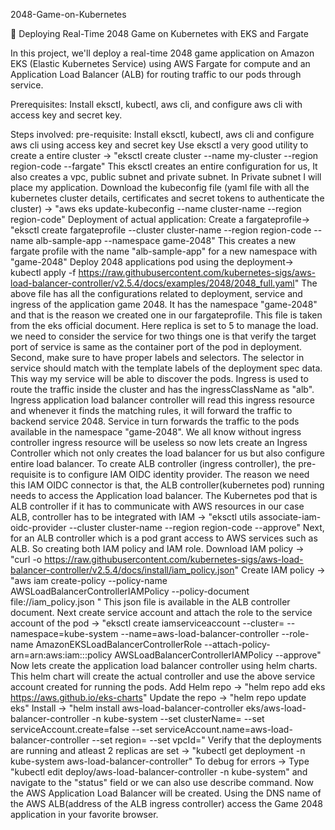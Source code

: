 2048-Game-on-Kubernetes

🚀 Deploying Real-Time 2048 Game on Kubernetes with EKS and Fargate

In this project, we'll deploy a real-time 2048 game application on Amazon EKS (Elastic Kubernetes Service) using AWS Fargate for compute and an Application Load Balancer (ALB) for routing traffic to our pods through service.

Prerequisites:
Install eksctl, kubectl, aws cli, and configure aws cli with access key and secret key.

Steps involved:
pre-requisite: Install eksctl, kubectl, aws cli and configure aws cli using access key and secret key
Use eksctl a very good utility to create a entire cluster -> "eksctl create cluster --name my-cluster --region region-code --fargate"
This eksctl creates an entire configuration for us, It also creates a vpc, public subnet and private subnet. In Private subnet I will place my application.
Download the kubeconfig file (yaml file with all the kubernetes cluster details, certificates and secret tokens to authenticate the cluster) -> "aws eks update-kubeconfig --name cluster-name --region region-code"
Deployment of actual application:
Create a fargateprofile-> "eksctl create fargateprofile --cluster cluster-name --region region-code --name alb-sample-app --namespace game-2048"
This creates a new fargate profile with the name "alb-sample-app" for a new namespace with "game-2048"
Deploy 2048 applications pod using the deployment-> kubectl apply -f https://raw.githubusercontent.com/kubernetes-sigs/aws-load-balancer-controller/v2.5.4/docs/examples/2048/2048_full.yaml"
The above file has all the configurations related to deployment, service and ingress of the application game 2048. It has the namespace "game-2048" and that is the reason we created one in our fargateprofile. This file is taken from the eks official document.  Here replica is set to 5 to manage the load. we need to consider the service for two things one is that verify the target port of service is same as the container port of the pod in deployment. Second, make sure to have proper labels and selectors. The selector in service should match with the template labels of the deployment spec data. This way my service will be able to discover the pods. Ingress is used to route the traffic inside the cluster and has the ingressClassName as "alb". Ingress application load balancer controller will read this ingress resource and whenever it finds the matching rules, it will forward the traffic to backend service 2048. Service in turn forwards the traffic to the pods available in the namespace "game-2048". We all know without ingress controller ingress resource will be useless so now lets create an Ingress Controller which not only creates the load balancer for us but also configure entire load balancer. To create ALB controller (ingress controller), the pre-requisite is to configure IAM OIDC identity provider. The reason we need this IAM OIDC connector is that, the ALB controller(kubernetes pod) running needs to access the Application load balancer. The Kubernetes pod that is ALB controller if it has to communicate with AWS resources in our case ALB, controller has to be integrated with IAM -> "eksctl utils associate-iam-oidc-provider --cluster cluster-name --region region-code --approve"
Next, for an ALB controller which is a pod grant access  to AWS services such as ALB. So creating both IAM policy and IAM role.
Download IAM policy -> "curl -o https://raw.githubusercontent.com/kubernetes-sigs/aws-load-balancer-controller/v2.5.4/docs/install/iam_policy.json"
Create IAM policy -> "aws iam create-policy --policy-name AWSLoadBalancerControllerIAMPolicy --policy-document file://iam_policy.json "
This json file is available in the ALB controller document. 
Next create service account and attach the role to the service account of the pod -> "eksctl create iamserviceaccount --cluster=<your-cluster-name> --namespace=kube-system --name=aws-load-balancer-controller --role-name AmazonEKSLoadBalancerControllerRole --attach-policy-arn=arn:aws:iam::<your-aws-account-id>:policy AWSLoadBalancerControllerIAMPolicy --approve"
Now lets create the application load balancer controller using helm charts. This helm chart will create the actual controller and use the above service account created for running the pods. 
Add Helm repo -> "helm repo add eks https://aws.github.io/eks-charts"
Update the repo -> "helm repo update eks"
Install -> "helm install aws-load-balancer-controller eks/aws-load-balancer-controller -n kube-system --set clusterName=<your-cluster-name> --set serviceAccount.create=false --set serviceAccount.name=aws-load-balancer-controller --set region=<region> --set vpcId=<your-vpc-id>"
Verify that the deployments are running and atleast 2 replicas are set -> "kubectl get deployment -n kube-system aws-load-balancer-controller"
To debug for errors -> Type "kubectl edit deploy/aws-load-balancer-controller -n kube-system" and navigate to the "status" field or we can also use describe command.
Now the AWS Application Load Balancer will be created. Using the DNS name of the AWS ALB(address of the ALB ingress controller) access the Game 2048 application in your favorite browser.
